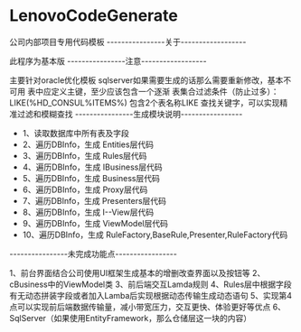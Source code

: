 # LenovoCodeGenerate
公司内部项目专用代码模板
----------------关于------------------

此程序为基本版
----------------注意------------------

主要针对oracle优化模板
sqlserver如果需要生成的话那么需要重新修改，基本不可用
表中应定义主键，至少应该包含一个逐渐
表集合过滤条件（防止过多）：LIKE(%HD_CONSUL%ITEMS%)
包含2个表名称LIKE 查找关键字，可以实现精准过滤和模糊查找
----------------生成模块说明-----------------

* 1、读取数据库中所有表及字段
* 2、遍历DBInfo，生成 Entities层代码
* 3、遍历DBInfo，生成 Rules层代码
* 4、遍历DBInfo，生成 IBusiness层代码
* 5、遍历DBInfo，生成 Business层代码
* 6、遍历DBInfo，生成 Proxy层代码
* 7、遍历DBInfo，生成 Presenters层代码
* 8、遍历DBInfo，生成 I--View层代码
* 9、遍历DBInfo，生成 ViewModel层代码
* 10、遍历DBInfo，生成 RuleFactory,BaseRule,Presenter,RuleFactory代码

----------------未完成功能点-----------------

1、前台界面结合公司使用UI框架生成基本的增删改查界面以及按钮等
2、cBusiness中的ViewModel类
3、前后端交互Lamda规则
4、Rules层中根据字段有无动态拼装字段或者加入Lamba后实现根据动态传输生成动态语句
5、实现第4点可以实现前后端数据传输量，减小带宽压力，交互更快、体验更好等优点
6、SqlServer（如果使用EntityFramework，那么仓储层这一块的内容）
